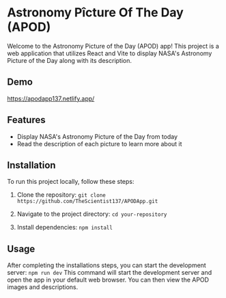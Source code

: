 # Astronomy Pîcture Of The Day (APOD)

Welcome to the Astronomy Picture of the Day (APOD) app! This project is a web application that utilizes React and Vite to display NASA's Astronomy Picture of the Day along with its description.

## Demo
https://apodapp137.netlify.app/

## Features
- Display NASA's Astronomy Picture of the Day from today
- Read the description of each picture to learn more about it

## Installation
To run this project locally, follow these steps:

1. Clone the repository:
`git clone https://github.com/TheScientist137/APODApp.git`

2. Navigate to the project directory:
`cd your-repository`

3. Install dependencies:
`npm install`

## Usage
After completing the installations steps, you can start the development server:
`npm run dev`
This command will start the development server and open the app in your default web browser. You can then view the APOD images and descriptions.



